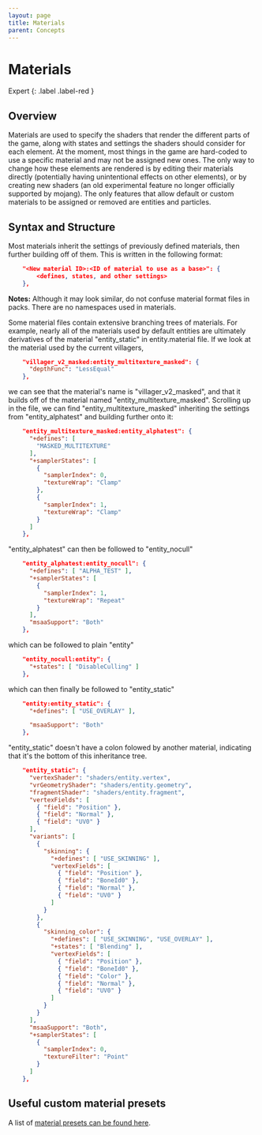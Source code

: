 ```yaml
---
layout: page
title: Materials
parent: Concepts
---
```


# Materials

Expert
{: .label .label-red }

## Overview

Materials are used to specify the shaders that render the different parts of the game, along with states and settings the shaders should consider for each element.
At the moment, most things in the game are hard-coded to use a specific material and may not be assigned new ones. The only way to change how these elements are rendered is by editing their materials directly (potentially having unintentional effects on other elements), or by creating new shaders (an old experimental feature no longer officially supported by mojang). The only features that allow default or custom materials to be assigned or removed are entities and particles.


## Syntax and Structure

Most materials inherit the settings of previously defined materials, then further building off of them. This is written in the following format:

```json
    "<New material ID>:<ID of material to use as a base>": {
    	<defines, states, and other settings>
    },
```

**Notes:** Although it may look similar, do not confuse material format files in packs. There are no namespaces used in materials.

Some material files contain extensive branching trees of materials. For example, nearly all of the materials used by default entities are ultimately derivatives of the material "entity_static" in entity.material file. If we look at the material used by the current villagers,

```json
    "villager_v2_masked:entity_multitexture_masked": {
      "depthFunc": "LessEqual"
    },
```

we can see that the material's name is "villager_v2_masked", and that it builds off of the material named "entity_multitexture_masked".
Scrolling up in the file, we can find "entity_multitexture_masked" inheriting the settings from "entity_alphatest" and building further onto it:

```json
    "entity_multitexture_masked:entity_alphatest": {
      "+defines": [
        "MASKED_MULTITEXTURE"
      ],
      "+samplerStates": [
        {
          "samplerIndex": 0,
          "textureWrap": "Clamp"
        },
        {
          "samplerIndex": 1,
          "textureWrap": "Clamp"
        }
      ]
    },
```

"entity_alphatest" can then be followed to "entity_nocull"

```json
    "entity_alphatest:entity_nocull": {
      "+defines": [ "ALPHA_TEST" ],
      "+samplerStates": [
        {
          "samplerIndex": 1,
          "textureWrap": "Repeat"
        }
      ],
      "msaaSupport": "Both"
    },
```

which can be followed to plain "entity"

```json
    "entity_nocull:entity": {
      "+states": [ "DisableCulling" ]
    },
```

which can then finally be followed to "entity_static"

```json
    "entity:entity_static": {
      "+defines": [ "USE_OVERLAY" ],

      "msaaSupport": "Both"
    },
```

"entity_static" doesn't have a colon folowed by another material, indicating that it's the bottom of this inheritance tree.

```json
    "entity_static": {
      "vertexShader": "shaders/entity.vertex",
      "vrGeometryShader": "shaders/entity.geometry",
      "fragmentShader": "shaders/entity.fragment",
      "vertexFields": [
        { "field": "Position" },
        { "field": "Normal" },
        { "field": "UV0" }
      ],
      "variants": [
        {
          "skinning": {
            "+defines": [ "USE_SKINNING" ],
            "vertexFields": [
              { "field": "Position" },
              { "field": "BoneId0" },
              { "field": "Normal" },
              { "field": "UV0" }
            ]
          }
        },
        {
          "skinning_color": {
            "+defines": [ "USE_SKINNING", "USE_OVERLAY" ],
            "+states": [ "Blending" ],
            "vertexFields": [
              { "field": "Position" },
              { "field": "BoneId0" },
              { "field": "Color" },
              { "field": "Normal" },
              { "field": "UV0" }
            ]
          }
        }
      ],
      "msaaSupport": "Both",
      "+samplerStates": [
        {
          "samplerIndex": 0,
          "textureFilter": "Point"
        }
      ]
    },
```

## Useful custom material presets

A list of [material presets can be found here](/documentation/materials.html).

